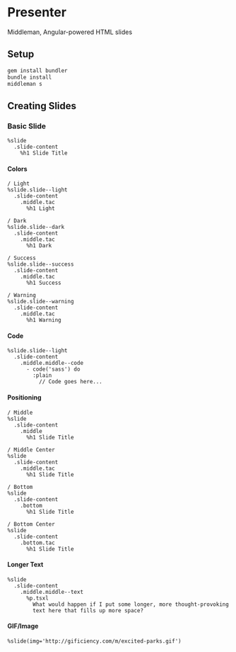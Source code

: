 # Presenter
Middleman, Angular-powered HTML slides

## Setup

```bash
gem install bundler
bundle install
middleman s
```

## Creating Slides

### Basic Slide

```haml
%slide
  .slide-content
    %h1 Slide Title
```

#### Colors


```haml
/ Light
%slide.slide--light
  .slide-content
    .middle.tac
      %h1 Light

/ Dark
%slide.slide--dark
  .slide-content
    .middle.tac
      %h1 Dark

/ Success
%slide.slide--success
  .slide-content
    .middle.tac
      %h1 Success

/ Warning
%slide.slide--warning
  .slide-content
    .middle.tac
      %h1 Warning
```

#### Code

```haml
%slide.slide--light
  .slide-content
    .middle.middle--code
      - code('sass') do
        :plain
          // Code goes here...
```

#### Positioning


```haml
/ Middle
%slide
  .slide-content
    .middle
      %h1 Slide Title

/ Middle Center
%slide
  .slide-content
    .middle.tac
      %h1 Slide Title

/ Bottom
%slide
  .slide-content
    .bottom
      %h1 Slide Title

/ Bottom Center
%slide
  .slide-content
    .bottom.tac
      %h1 Slide Title
```

#### Longer Text

```haml
%slide
  .slide-content
    .middle.middle--text
      %p.tsxl
        What would happen if I put some longer, more thought-provoking
        text here that fills up more space?
```

#### GIF/Image

```haml
%slide(img='http://gificiency.com/m/excited-parks.gif')
```
